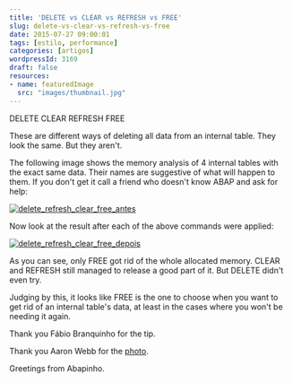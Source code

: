 ```yaml
---
title: 'DELETE vs CLEAR vs REFRESH vs FREE'
slug: delete-vs-clear-vs-refresh-vs-free
date: 2015-07-27 09:00:01
tags: [estilo, performance]
categories: [artigos]
wordpressId: 3169
draft: false
resources:
- name: featuredImage
  src: "images/thumbnail.jpg"
---
```

DELETE
CLEAR
REFRESH
FREE

These are different ways of deleting all data from an internal table. They look the same. But they aren't.

<!--more-->

The following image shows the memory analysis of 4 internal tables with the exact same data. Their names are suggestive of what will happen to them. If you don't get it call a friend who doesn't know ABAP and ask for help:

[![delete_refresh_clear_free_antes][1]][1]

Now look at the result after each of the above commands were applied:

[![delete_refresh_clear_free_depois][2]][2]

As you can see, only FREE got rid of the whole allocated memory. CLEAR and REFRESH still managed to release a good part of it. But DELETE didn't even try.

Judging by this, it looks like FREE is the one to choose when you want to get rid of an internal table's data, at least in the cases where you won't be needing it again.

Thank you Fábio Branquinho for the tip.

Thank you Aaron Webb for the [photo][3].

Greetings from Abapinho.

   [1]: images/delete_refresh_clear_free_antes.png
   [2]: images/delete_refresh_clear_free_depois.png
   [3]: https://www.flickr.com/photos/aaronw79/7811953832
